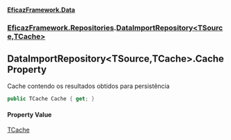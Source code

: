 #### [EficazFramework.Data](EficazFrameworkData.md 'EficazFramework Data')
### [EficazFramework.Repositories](EficazFrameworkData.md#EficazFramework_Repositories 'EficazFramework.Repositories').[DataImportRepository&lt;TSource,TCache&gt;](DataImportRepository_TSource_TCache_.md 'EficazFramework.Repositories.DataImportRepository&lt;TSource,TCache&gt;')
## DataImportRepository&lt;TSource,TCache&gt;.Cache Property
Cache contendo os resultados obtidos para persistência  
```csharp
public TCache Cache { get; }
```
#### Property Value
[TCache](DataImportRepository_TSource_TCache_.md#EficazFramework_Repositories_DataImportRepository_TSource_TCache__TCache 'EficazFramework.Repositories.DataImportRepository&lt;TSource,TCache&gt;.TCache')
